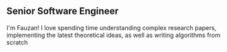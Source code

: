 ## Senior Software Engineer

I'm Fauzan! I love spending time understanding complex research papers, implementing the latest theoretical ideas, as well as writing algorithms from scratch
